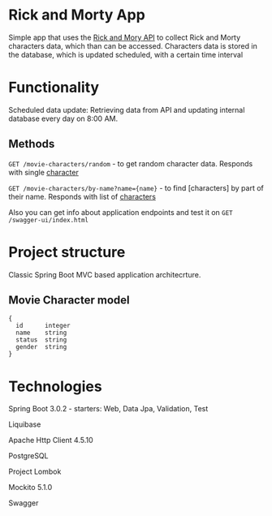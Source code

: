 # Rick and Morty App
Simple app that uses the [Rick and Mory API](https://rickandmortyapi.com) to collect Rick and Morty characters data, which than can be accessed.
Characters data is stored in the database, which is updated scheduled, with a certain time interval

# Functionality
Scheduled data update:
Retrieving data from API and updating internal database every day on 8:00 AM.

## Methods

`GET /movie-characters/random` - to get random character data. Responds with single [character](#movie-character-model) 

`GET /movie-characters/by-name?name={name}` - to find [characters] by part of their name. Responds with list of [characters](#movie-character-model)

Also you can get info about application endpoints and test it on `GET /swagger-ui/index.html`

# Project structure

Classic Spring Boot MVC based application architecrture.

## Movie Character model

    {
      id      integer
      name    string
      status  string
      gender  string 
    }
    
# Technologies
 Spring Boot 3.0.2 - starters:
    Web, Data Jpa, Validation, Test
 
 Liquibase
 
 Apache Http Client 4.5.10
 
 PostgreSQL
 
 Project Lombok
 
 Mockito 5.1.0
 
 Swagger
